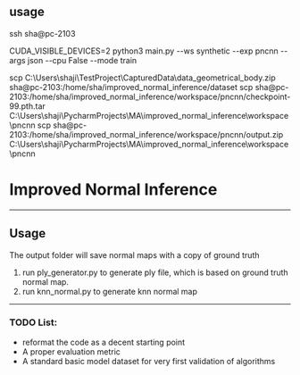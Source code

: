 ## usage
ssh sha@pc-2103

CUDA_VISIBLE_DEVICES=2 python3 main.py --ws synthetic --exp pncnn --args json --cpu False --mode train

scp C:\Users\shaji\TestProject\CapturedData\data_geometrical_body.zip sha@pc-2103:/home/sha/improved_normal_inference/dataset
scp sha@pc-2103:/home/sha/improved_normal_inference/workspace/pncnn/checkpoint-99.pth.tar  C:\Users\shaji\PycharmProjects\MA\improved_normal_inference\workspace\pncnn
scp sha@pc-2103:/home/sha/improved_normal_inference/workspace/pncnn/output.zip C:\Users\shaji\PycharmProjects\MA\improved_normal_inference\workspace\pncnn

# Improved Normal Inference



---
## Usage
The output folder will save normal maps with a copy of ground truth

1. run ply_generator.py to generate ply file, which is based on ground truth normal map.
2. run knn_normal.py to generate knn normal map

---
### TODO List:
- reformat the code as a decent starting point
- A proper evaluation metric
- A standard basic model dataset for very first validation of algorithms



